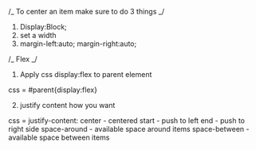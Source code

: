 /_ To center an item make sure to do 3 things _/

1. Display:Block;
2. set a width
3. margin-left:auto; margin-right:auto;

/_ Flex _/

1. Apply css display:flex to parent element
<div id="parent"> 
    <div id="child 1"> </div>
    <div id="child 1"> </div>
    <div id="child 1"> </div>
</div>

css = #parent{display:flex}

2. justify content how you want
        
css =  justify-content:
        center - centered
        start -  push to left
        end - push to right side
        space-around - available space around items
        space-between - available space between items
